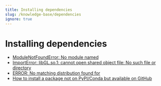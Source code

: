 ```yaml
---
title: Installing dependencies
slug: /knowledge-base/dependencies
ignore: true
---
```


# Installing dependencies

- [ModuleNotFoundError: No module named](/knowledge-base/dependencies/module-not-found-error)
- [ImportError: libGL.so.1: cannot open shared object file: No such file or directory](/knowledge-base/dependencies/libgl)
- [ERROR: No matching distribution found for](/knowledge-base/dependencies/no-matching-distribution)
- [How to install a package not on PyPI/Conda but available on GitHub](/knowledge-base/dependencies/install-package-not-pypi-conda-available-github)
